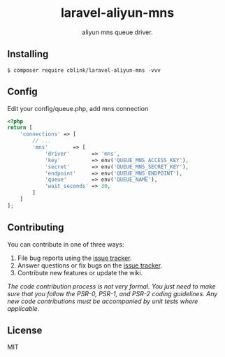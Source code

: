 <h1 align="center"> laravel-aliyun-mns </h1>

<p align="center"> aliyun mns queue driver.</p>


## Installing

```shell
$ composer require cblink/laravel-aliyun-mns -vvv
```

## Config

Edit your config/queue.php, add mns connection

```php
<?php
return [
    'connections' => [
        // ...
        'mns'        => [
            'driver'       => 'mns',
            'key'          => env('QUEUE_MNS_ACCESS_KEY'),
            'secret'       => env('QUEUE_MNS_SECRET_KEY'),
            'endpoint'     => env('QUEUE_MNS_ENDPOINT'),
            'queue'        => env('QUEUE_NAME'),
            'wait_seconds' => 30,
        ]
    ]
];
```

## Contributing

You can contribute in one of three ways:

1. File bug reports using the [issue tracker](https://github.com/cblink/laravel-aliyun-mns/issues).
2. Answer questions or fix bugs on the [issue tracker](https://github.com/cblink/laravel-aliyun-mns/issues).
3. Contribute new features or update the wiki.

_The code contribution process is not very formal. You just need to make sure that you follow the PSR-0, PSR-1, and PSR-2 coding guidelines. Any new code contributions must be accompanied by unit tests where applicable._

## License

MIT